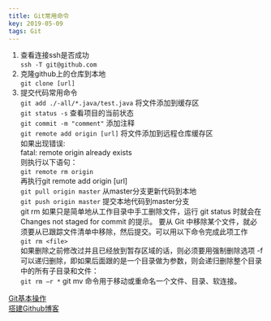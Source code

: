 ```yaml
---
title: Git常用命令
key: 2019-05-09
tags: Git
---
```

1. 查看连接ssh是否成功  
    `ssh -T git@github.com`
2. 克隆github上的仓库到本地  
    `git clone [url]`
3. 提交代码常用命令  
	`git add ./-all/*.java/test.java` 将文件添加到缓存区  
	`git status -s` 查看项目的当前状态  
	`git commit -m "comment"` 添加注释  
	`git remote add origin [url]` 将文件添加到远程仓库缓存区  
		如果出现错误:  
        fatal: remote origin already exists  
        则执行以下语句：  
        `git remote rm origin`  
	    再执行git remote add origin [url]  
    `git pull origin master`  从master分支更新代码到本地  
    `git push origin master`  提交本地代码到master分支  
    git rm
	如果只是简单地从工作目录中手工删除文件，运行 git status 时就会在 Changes not staged for commit 的提示。
	要从 Git 中移除某个文件，就必须要从已跟踪文件清单中移除，然后提交。可以用以下命令完成此项工作  
	`git rm <file>`  
	如果删除之前修改过并且已经放到暂存区域的话，则必须要用强制删除选项 -f  
	可以递归删除，即如果后面跟的是一个目录做为参数，则会递归删除整个目录中的所有子目录和文件：  
	`git rm –r *` 
	git mv 命令用于移动或重命名一个文件、目录、软连接。
	
[Git基本操作](http://www.runoob.com/git/git-basic-operations.html)  
[搭建Github博客](https://blog.csdn.net/u012168038/article/details/77715439)